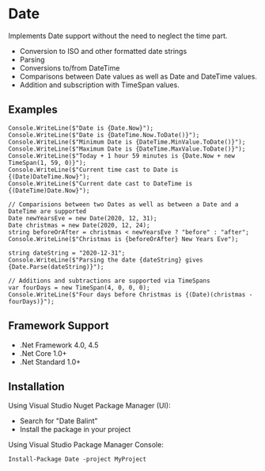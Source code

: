 # Date

Implements Date support without the need to neglect the time part.
- Conversion to ISO and other formatted date strings
- Parsing
- Conversions to/from DateTime
- Comparisons between Date values as well as Date and DateTime values.
- Addition and subscription with TimeSpan values.

## Examples
    Console.WriteLine($"Date is {Date.Now}");
    Console.WriteLine($"Date is {DateTime.Now.ToDate()}");
    Console.WriteLine($"Minimum Date is {DateTime.MinValue.ToDate()}");
    Console.WriteLine($"Maximum Date is {DateTime.MaxValue.ToDate()}");
    Console.WriteLine($"Today + 1 hour 59 minutes is {Date.Now + new TimeSpan(1, 59, 0)}");
    Console.WriteLine($"Current time cast to Date is {(Date)DateTime.Now}");
    Console.WriteLine($"Current date cast to DateTime is {(DateTime)Date.Now}");
    
    // Comparisions between two Dates as well as between a Date and a DateTime are supported
    Date newYearsEve = new Date(2020, 12, 31);
    Date christmas = new Date(2020, 12, 24);
    string beforeOrAfter = christmas < newYearsEve ? "before" : "after";
    Console.WriteLine($"Christmas is {beforeOrAfter} New Years Eve");
    
    string dateString = "2020-12-31";
    Console.WriteLine($"Parsing the date {dateString} gives {Date.Parse(dateString)}");
    
    // Additions and subtractions are supported via TimeSpans
    var fourDays = new TimeSpan(4, 0, 0, 0);
    Console.WriteLine($"Four days before Christmas is {(Date)(christmas - fourDays)}");

## Framework Support
- .Net Framework 4.0, 4.5
- .Net Core 1.0+
- .Net Standard 1.0+

## Installation
Using Visual Studio Nuget Package Manager (UI):
- Search for "Date Balint"
- Install the package in your project

Using Visual Studio Package Manager Console:

    Install-Package Date -project MyProject
